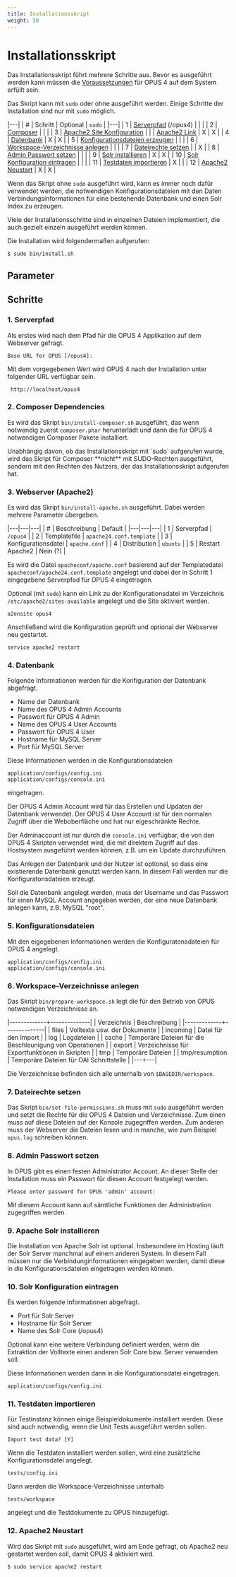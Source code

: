 ```yaml
---
title: Installationsskript
weight: 50
---
```


# Installationsskript

Das Installationsskript führt mehrere Schritte aus. Bevor es 
ausgeführt werden kann müssen die [Voraussetzungen](requirements.html)
für OPUS 4 auf dem System erfüllt sein.

Das Skript kann mit `sudo` oder ohne ausgeführt werden. Einige Schritte
der Installation sind nur mit `sudo` möglich. 

|---|
| # | Schritt | Optional | `sudo` |
|---|
| 1 | [Serverpfad](#serverpfad) (/opus4) | | |
| 2 | [Composer](#composer-dependencies) | | |
| 3 | [Apache2 Site Konfiguration](#webserver-apache2) |
|   | [Apache2 Link](#apache2-site-link-anlegen) | X | X |
| 4 | [Datenbank](#datenbank) | X | X |
| 5 | [Konfigurationsdateien erzeugen](#konfigurationsdateien) | | |
| 6 | [Workspace-Verzeichnisse anlegen](#workspace-verzeichnisse-anlegen) | | |
| 7 | [Dateirechte setzen](#dateirechte-setzen) | | X |
| 8 | [Admin Passwort setzen](#admin-passwort-setzen) | | |
| 9 | [Solr installieren](#apache-solr-installieren) | X | X |
| 10 | [Solr Konfiguration eintragen](#solr-konfiguration-eintragen) | | |
| 11 | [Testdaten importieren](#testdaten-importieren) | X | |
| 12 | [Apache2 Neustart](#apache2-neustart) | X | X |

Wenn das Skript ohne `sudo` ausgeführt wird, kann es immer noch dafür 
verwendet werden, die notwendigen Konfigurationsdateien mit den Daten
Verbindungsinformationen für eine bestehende Datenbank und einen Solr
Index zu erzeugen.
 
Viele der Installationsschritte sind in einzelnen Dateien implementiert,
die auch gezielt einzeln ausgeführt werden können.

Die Installation wird folgendermaßen aufgerufen: 

    $ sudo bin/install.sh

## Parameter

## Schritte

### 1. Serverpfad

Als erstes wird nach dem Pfad für die OPUS 4 Applikation auf dem 
Webserver gefragt.

    Base URL for OPUS [/opus4]: 
    
Mit dem vorgegebenen Wert wird OPUS 4 nach der Installation unter
folgender URL verfügbar sein.
     
     http://localhost/opus4 
     
### 2. Composer Dependencies

Es wird das Skript `bin/install-composer.sh` ausgeführt, das wenn 
notwendig zuerst `composer.phar` herunterlädt und dann die für OPUS 4 
notwendigen Composer Pakete installiert. 

<p class="warning" markdown="1">
Unabhängig davon, ob das Installationsskript mit `sudo` aufgerufen wurde,
wird das Skript für Composer **nicht** mit SUDO-Rechten ausgeführt, sondern
mit den Rechten des Nutzers, der das Installationsskript aufgerufen hat.
</p>

### 3. Webserver (Apache2)

Es wird das Skript `bin/install-apache.sh` ausgeführt. Dabei werden 
mehrere Parameter übergeben.

|---|---|---|
| # | Beschreibung  | Default |
|---|---|---|
| 1 | Serverpfad | `/opus4` |
| 2 | Templatefile | `apache24.conf.template` |
| 3 | Konfigurationsdatei | `apache.conf` |
| 4 | Distribution | `ubuntu` |
| 5 | Restart Apache2 | Nein (?) |

Es wird die Datei `apacheconf/apache.conf` basierend auf der Templatedatei
`apacheconf/apache24.conf.template` angelegt und dabei der in Schritt 1
eingegebene Serverpfad für OPUS 4 eingetragen.

Optional (mit `sudo`) kann ein Link zu der Konfigurationsdatei im 
Verzeichnis `/etc/apache2/sites-available` angelegt und die Site 
aktiviert werden.

    a2ensite opus4
    
Anschließend wird die Konfiguration geprüft und optional der Webserver
neu gestartet.

    service apache2 restart

### 4. Datenbank

Folgende Informationen werden für die Konfiguration der Datenbank 
abgefragt.

* Name der Datenbank
* Name des OPUS 4 Admin Accounts
* Passwort für OPUS 4 Admin
* Name des OPUS 4 User Accounts
* Passwort für OPUS 4 User
* Hostname für MySQL Server
* Port für MySQL Server

Diese Informationen werden in die Konfigurationsdateien

    application/configs/config.ini
    application/configs/console.ini
    
eingetragen.
 
Der OPUS 4 Admin Account wird für das Erstellen und Updaten der
Datenbank verwendet. Der OPUS 4 User Account ist für den normalen 
Zugriff über die Weboberfläche und hat nur eigeschränkte Rechte.

Der Adminaccount ist nur durch die `console.ini` verfügbar,
die von den OPUS 4 Skripten verwendet wird, die mit direktem Zugriff auf
das Hostsystem ausgeführt werden können, z.B. um ein Update durchzuführen.

Das Anlegen der Datenbank und der Nutzer ist optional, so dass eine 
existierende Datenbank genutzt werden kann. In diesem Fall werden nur
die Konfiguratonsdateien erzeugt.

Soll die Datenbank angelegt werden, muss der Username und das Passwort
für einen MySQL Account angegeben werden, der eine neue Datenbank anlegen
kann, z.B. MySQL "root".

### 5. Konfigurationsdateien

Mit den eigegebenen Informationen werden die Konfiguratonsdateien für 
OPUS 4 angelegt.

    application/configs/config.ini
    application/configs/console.ini
    
### 6. Workspace-Verzeichnisse anlegen

Das Skript `bin/prepare-workspace.sh` legt die für den Betrieb von OPUS
notwendigen Verzeichnisse an.

|-------------+--------------|
| Verzeichnis | Beschreibung |
|-------------+--------------|
| files | Volltexte usw. der Dokumente |
| incoming | Datei für den Import |
| log | Logdateien |
| cache | Temporäre Dateien für die Beschleunigung von Operationen |
| export | Verzeichnisse für Exportfunktionen in Skripten |
| tmp | Temporäre Dateien |
| tmp/resumption | Temporäre Dateien für OAI Schnittstelle |
|---+---|

Die Verzeichnisse befinden sich alle unterhalb von `$BASEDIR/workspace`.

### 7. Dateirechte setzen

Das Skript `bin/set-file-permissions.sh` muss mit `sudo` ausgeführt 
werden und setzt die Rechte für die OPUS 4 Dateien und Verzeichnisse.
Zum einen muss auf diese Dateien auf der Konsole zugegriffen werden.
Zum anderen muss der Webserver die Dateien lesen und in manche, wie zum
Beispiel `opus.log` schreiben können.

### 8. Admin Passwort setzen

In OPUS gibt es einen festen Administrator Account. An dieser Stelle 
der Installation muss ein Passwort für diesen Account festgelegt werden.

    Please enter password for OPUS 'admin' account:

Mit diesem Account kann auf sämtliche Funktionen der Administration
zugegriffen werden.

### 9. Apache Solr installieren

Die Installation von Apache Solr ist optional. Insbesondere im Hosting
läuft der Solr Server manchmal auf einem anderen System. In diesem Fall
müssen nur die Verbindunginformationen eingegeben werden, damit diese
in die Konfigurationsdateien eingetragen werden können.

### 10. Solr Konfiguration eintragen

Es werden folgende Informationen abgefragt.

* Port für Solr Server
* Hostname für Solr Server
* Name des Solr Core (/opus4)

Optional kann eine weitere Verbindung definiert werden, wenn die 
Extraktion der Volltexte einen anderen Solr Core bzw. Server verwenden
soll.

Diese Informationen werden dann in die Konfigurationsdatei eingetragen.

    application/configs/config.ini
    
### 11. Testdaten importieren
    
Für Testinstanz können einige Beispieldokumente installiert werden.
Diese sind auch notwendig, wenn die Unit Tests ausgeführt werden
sollen.
    
    Import test data? [Y]
           
Wenn die Testdaten installiert werden sollen, wird eine zusätzliche 
Konfigurationsdatei angelegt.
 
    tests/config.ini
    
Dann werden die Workspace-Verzeichnisse unterhalb 
    
    tests/workspace
    
angelegt und die Testdokumente zu OPUS hinzugefügt.
    
### 12. Apache2 Neustart
    
Wird das Skript mit `sudo` ausgeführt, wird am Ende gefragt, ob Apache2
neu gestartet werden soll, damit OPUS 4 aktiviert wird. 
 
    $ sudo service apache2 restart